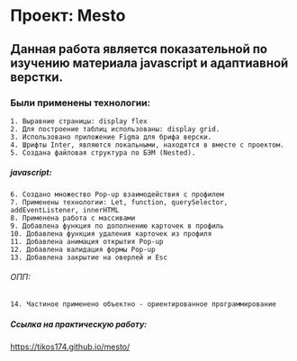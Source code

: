 # Проект: Mesto

## Данная работа является показательной по изучению материала javascript и адаптиавной верстки.

### Были применены технологии: 
    1. Выравние страницы: display flex
    2. Для построение таблиц использованы: display grid.
    3. Использовано приложение Figma для брифа верски.
    4. Шрифты Inter, являются локальными, находятся в вместе с проектом.
    5. Создана файловая структура по БЭМ (Nested).
   ##### javascript:
    6. Создано множество Pop-up взаимодействия с профилем
    7. Применены технологии: Let, function, querySelector, addEventListener, innerHTML
    8. Применена работа с массивами
    9. Добавлена функция по дополнению карточек в профиль
    10. Добавлена функция удаления карточек из профиля
    11. Добавлена анимация открытия Pop-up
    12. Добавлена валидация формы Pop-up
    13. Добавлена закрытие на оверлей и Esc
###### ОПП:
    14. Частиное применено объектно - ориентированное программирование
   

##### Ссылка на практическую работу: 
https://tikos174.github.io/mesto/